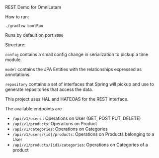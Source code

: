 REST Demo for OmniLatam

How to run:

```shell script
./gradlew bootRun
```

Runs by default on port `8080`

Structure:

`config` contains a small config change in serialization to pickup a time module.

`model` contains the JPA Entities with the relationships expressed as annotations.

`repository` contains a set of interfaces that Spring will pickup and use to generate repositories that access the data.

This project uses HAL and HATEOAS for the REST interface.

The available endpoints are 

* `/api/v1/users` : Operations on User (GET, POST PUT, DELETE)
* `/api/v1/products`: Operaitons on Product
* `/api/v1/categories`: Operations on Categories
* `/api/v1/users/{id}/products`: Operations on Products belonging to a User
* `/api/v1/products/{id}/categories`: Operations on Categories of a product
